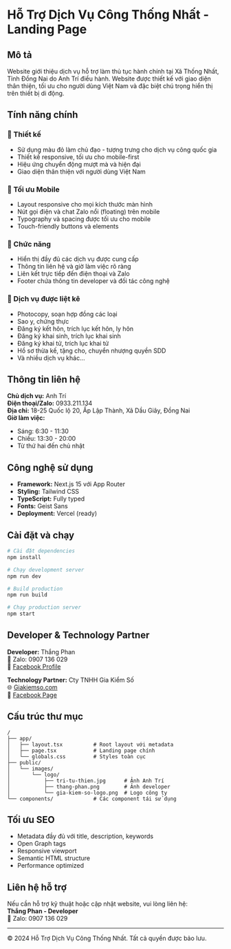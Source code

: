 # Hỗ Trợ Dịch Vụ Công Thống Nhất - Landing Page

## Mô tả

Website giới thiệu dịch vụ hỗ trợ làm thủ tục hành chính tại Xã Thống Nhất, Tỉnh Đồng Nai do Anh Trí điều hành. Website được thiết kế với giao diện thân thiện, tối ưu cho người dùng Việt Nam và đặc biệt chú trọng hiển thị trên thiết bị di động.

## Tính năng chính

### 🎨 Thiết kế
- Sử dụng màu đỏ làm chủ đạo - tượng trưng cho dịch vụ công quốc gia
- Thiết kế responsive, tối ưu cho mobile-first
- Hiệu ứng chuyển động mượt mà và hiện đại
- Giao diện thân thiện với người dùng Việt Nam

### 📱 Tối ưu Mobile
- Layout responsive cho mọi kích thước màn hình
- Nút gọi điện và chat Zalo nổi (floating) trên mobile
- Typography và spacing được tối ưu cho mobile
- Touch-friendly buttons và elements

### 🚀 Chức năng
- Hiển thị đầy đủ các dịch vụ được cung cấp
- Thông tin liên hệ và giờ làm việc rõ ràng
- Liên kết trực tiếp đến điện thoại và Zalo
- Footer chứa thông tin developer và đối tác công nghệ

### 💼 Dịch vụ được liệt kê
- Photocopy, soạn hợp đồng các loại
- Sao y, chứng thực
- Đăng ký kết hôn, trích lục kết hôn, ly hôn
- Đăng ký khai sinh, trích lục khai sinh
- Đăng ký khai tử, trích lục khai tử
- Hồ sơ thừa kế, tặng cho, chuyển nhượng quyền SDD
- Và nhiều dịch vụ khác...

## Thông tin liên hệ

**Chủ dịch vụ:** Anh Trí  
**Điện thoại/Zalo:** 0933.211.134  
**Địa chỉ:** 18-25 Quốc lộ 20, Ấp Lập Thành, Xã Dầu Giây, Đồng Nai  
**Giờ làm việc:** 
- Sáng: 6:30 - 11:30
- Chiều: 13:30 - 20:00
- Từ thứ hai đến chủ nhật

## Công nghệ sử dụng

- **Framework:** Next.js 15 với App Router
- **Styling:** Tailwind CSS
- **TypeScript:** Fully typed
- **Fonts:** Geist Sans
- **Deployment:** Vercel (ready)

## Cài đặt và chạy

```bash
# Cài đặt dependencies
npm install

# Chạy development server
npm run dev

# Build production
npm run build

# Chạy production server
npm start
```

## Developer & Technology Partner

**Developer:** Thắng Phan  
📱 Zalo: 0907 136 029  
📘 [Facebook Profile](https://www.facebook.com/thang.phan.334/)  

**Technology Partner:** Cty TNHH Gia Kiểm Số  
🌐 [Giakiemso.com](https://www.giakiemso.com/)  
📘 [Facebook Page](https://www.facebook.com/profile.php?id=61577066581766)  

## Cấu trúc thư mục

```
/
├── app/
│   ├── layout.tsx          # Root layout với metadata
│   ├── page.tsx            # Landing page chính
│   └── globals.css         # Styles toàn cục
├── public/
│   └── images/
│       └── logo/
│           ├── tri-tu-thien.jpg      # Ảnh Anh Trí
│           ├── thang-phan.png        # Ảnh developer
│           └── gia-kiem-so-logo.png  # Logo công ty
└── components/             # Các component tái sử dụng
```

## Tối ưu SEO

- Metadata đầy đủ với title, description, keywords
- Open Graph tags
- Responsive viewport
- Semantic HTML structure
- Performance optimized

## Liên hệ hỗ trợ

Nếu cần hỗ trợ kỹ thuật hoặc cập nhật website, vui lòng liên hệ:  
**Thắng Phan - Developer**  
📱 Zalo: 0907 136 029

---

© 2024 Hỗ Trợ Dịch Vụ Công Thống Nhất. Tất cả quyền được bảo lưu.